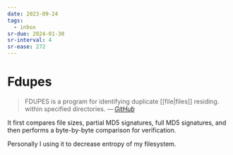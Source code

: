 ```yaml
---
date: 2023-09-24
tags:
  - inbox
sr-due: 2024-01-30
sr-interval: 4
sr-ease: 272
---
```


# Fdupes

> FDUPES is a program for identifying duplicate [[file|files]] residing. within
> specified directories.
> — <cite>[GitHub](https://github.com/adrianlopezroche/fdupes)</cite>

It first compares file sizes, partial MD5 signatures, full MD5 signatures, and
then performs a byte-by-byte comparison for verification.

Personally I using it to decrease entropy of my filesystem.
